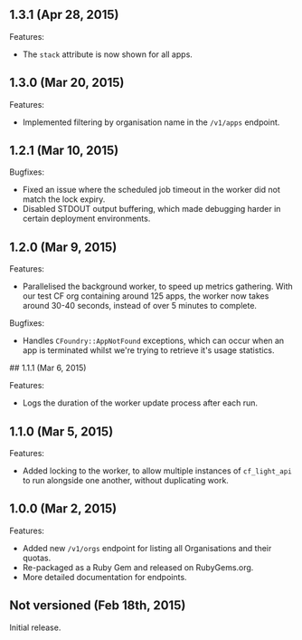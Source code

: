## 1.3.1 (Apr 28, 2015)

Features:

  - The `stack` attribute is now shown for all apps.

## 1.3.0 (Mar 20, 2015)

Features:

  - Implemented filtering by organisation name in the `/v1/apps` endpoint.

## 1.2.1 (Mar 10, 2015)

Bugfixes:

  - Fixed an issue where the scheduled job timeout in the worker did not match the lock expiry.
  - Disabled STDOUT output buffering, which made debugging harder in certain deployment environments.

## 1.2.0 (Mar 9, 2015)

Features:

  - Parallelised the background worker, to speed up metrics gathering. With our test CF org containing around 125 apps, the worker now takes around 30-40 seconds, instead of over 5 minutes to complete.

Bugfixes:

  - Handles `CFoundry::AppNotFound` exceptions, which can occur when an app is terminated whilst we're trying to retrieve it's usage statistics.

## 1.1.1 (Mar 6, 2015)

Features:

  - Logs the duration of the worker update process after each run.

## 1.1.0 (Mar 5, 2015)

Features:

  - Added locking to the worker, to allow multiple instances of `cf_light_api` to run alongside one another, without duplicating work.

## 1.0.0 (Mar 2, 2015)

Features:
  
  - Added new `/v1/orgs` endpoint for listing all Organisations and their quotas.
  - Re-packaged as a Ruby Gem and released on RubyGems.org.
  - More detailed documentation for endpoints.

## Not versioned (Feb 18th, 2015)

Initial release.
